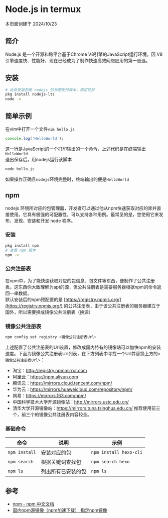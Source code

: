 # Node.js in termux
本页面创建于 2024/10/23
## 简介
Node.js 是一个开源和跨平台基于Chrome V8引擎的JavaScript运行环境。因 V8 引擎速度快、性能好，现在已经成为了制作快速高效网络应用的第一首选。
## 安装
```bash
# 此处安装的是 nodejs 的长期支持版本，稳定性好
pkg install nodejs-lts
node -v
```
## 简单示例
在vim中打开一个文件`vim hello.js`
```javascript
console.log('HelloWorld');
```
这一行是JavaScript的一个打印输出的一个命令，上述代码是在终端输出`HelloWorld`  
退出保存后，用nodejs运行该脚本
```bash
node hello.js
```
如果操作正确且`nodejs`环境完整时，终端输出的便是`HelloWorld`
## npm
nodejs 环境所对应的包管理器，开发者可以通过他从npm快速获取对应的库并直接使用。它具有极强的可配置性，可以支持各种用例。最常见的是，您使用它来发布、发现、安装和开发 node 程序。
### 安装
```bash
pkg install npm
# 查看 npm 版本
npm -v
```
### 公共注册表
在npm中，为了能快速获取对应的包信息、包文件等东西，便制作了公共注册表。这东西你大致理解为apt的源，但公共注册表是需要服务器根据npm的命令返回一串数据。  
默认安装后的npm预配置的是 [https://registry.npmjs.org/](https://registry.npmjs.org/) 的公共注册表，由于该公共注册表的服务器建立于国外，所以需要换成镜像公共注册表（换源）  
### 镜像公共注册表
```bash
npm config set registry <镜像公共注册表Url>
```
上述配置了公共注册表的Url设置，修改成国内特有的镜像站可以加快npm的安装速度。下面为镜像公共注册表Url列表，在下方列表中寻找一个Url并替换上方的`<镜像公共注册表Url>`：
- 淘宝：http://registry.npmmirror.com
- 阿里云：https://npm.aliyun.com
- 腾讯云：https://mirrors.cloud.tencent.com/npm/
- 华为云：https://mirrors.huaweicloud.com/repository/npm/
- 网易：https://mirrors.163.com/npm/
- 中国科学技术大学开源镜像站：http://mirrors.ustc.edu.cn/
- 清华大学开源镜像站：https://mirrors.tuna.tsinghua.edu.cn/
推荐使用前三个，前三个的镜像公共注册表内容较全。
### 基础命令
| 命令 | 说明 | 示例 |
| --- | --- | --- |
| `npm install` | 安装对应的包 | `npm install hexo-cli` |
| `npm search` | 根据关键词查找包 | `npm search hexo` |
| `npm ls` | 列出所有已安装的包 | `npm ls` |
## 参考
- [npm - npm 中文文档](https://nodejs.cn/npm/cli/v8/commands/npm/)
- [国内npm源镜像（npm加速下载） 指定npm镜像](https://blog.csdn.net/qq_43940789/article/details/131449710)